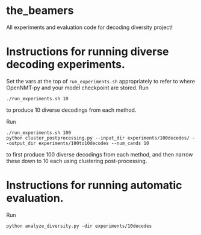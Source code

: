 # the_beamers
All experiments and evaluation code for decoding diversity project!

# Instructions for running diverse decoding experiments.
Set the vars at the top of `run_experiments.sh` appropriately to refer to where OpenNMT-py and your model checkpoint are stored.
Run
```
./run_experiments.sh 10
```
to produce 10 diverse decodings from each method.

Run
```
./run_experiments.sh 100
python cluster_postprocessing.py --input_dir experiments/100decodes/ --output_dir experiments/100to10decodes --num_cands 10
```
to first produce 100 diverse decodings from each method, and then narrow these down to 10 each using clustering post-processing.

# Instructions for running automatic evaluation.
Run 
```
python analyze_diversity.py -dir experiments/10decodes
```


